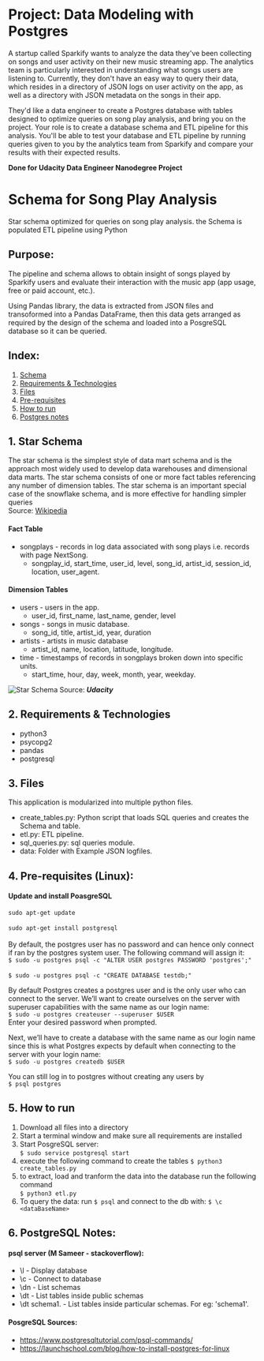 # **Project: Data Modeling with Postgres**
A startup called Sparkify wants to analyze the data they've been collecting on songs and user activity on their new music streaming app. The analytics team is particularly interested in understanding what songs users are listening to. Currently, they don't have an easy way to query their data, which resides in a directory of JSON logs on user activity on the app, as well as a directory with JSON metadata on the songs in their app.

They'd like a data engineer to create a Postgres database with tables designed to optimize queries on song play analysis, and bring you on the project. Your role is to create a database schema and ETL pipeline for this analysis. You'll be able to test your database and ETL pipeline by running queries given to you by the analytics team from Sparkify and compare your results with their expected results.

**Done for Udacity Data Engineer Nanodegree Project**


# Schema for Song Play Analysis
Star schema optimized for queries on song play analysis. the Schema is populated ETL pipeline using Python

## Purpose:
The pipeline and schema allows to obtain insight of songs played by Sparkify users and evaluate their interaction with the music app (app usage, free or paid account, etc.).
 
Using Pandas library, the data is extracted from JSON files and transoformed into a Pandas DataFrame, then this data gets arranged as required by the design of the schema and loaded into a PosgreSQL database so it can be queried.

## Index:
1. [Schema](#1-star-Schema)
2. [Requirements & Technologies](#2-Requirements-&-Technologies)
3. [Files](#3-files)
4. [Pre-requisites](#4-pre-requisites)
5. [How to run](#5-how-to-run)
6. [Postgres notes](#6-postgresql-notes)


## 1. Star Schema
The star schema is the simplest style of data mart schema and is the approach most widely used to develop data warehouses and dimensional data marts. The star schema consists of one or more fact tables referencing any number of dimension tables. The star schema is an important special case of the snowflake schema, and is more effective for handling simpler queries <br>
Source: [Wikipedia](https://en.wikipedia.org/wiki/Star_schema)

#### **Fact Table**
- songplays - records in log data associated with song plays i.e. records with page NextSong.
  - songplay_id, start_time, user_id, level, song_id, artist_id, session_id, location, user_agent.

#### **Dimension Tables**
- users - users in the app.
  - user_id, first_name, last_name, gender, level
- songs - songs in music database.
  - song_id, title, artist_id, year, duration
- artists - artists in music database
  - artist_id, name, location, latitude, longitude.
- time - timestamps of records in songplays broken down into specific units.
  - start_time, hour, day, week, month, year, weekday.

![Star Schema](https://udacity-reviews-uploads.s3.us-west-2.amazonaws.com/_attachments/339318/1586016120/Song_ERD.png "Star Schema")
Source: ***Udacity***

## 2. Requirements & Technologies
- python3
- psycopg2
- pandas
- postgresql

## 3. Files
This application is modularized into multiple python files.
- create_tables.py: Python script that loads SQL queries and creates the Schema and table.
- etl.py: ETL pipeline.
- sql_queries.py: sql queries module.
- data: Folder with Example JSON logfiles.

## 4. Pre-requisites (Linux):
#### Update and install PoasgreSQL
 `sudo apt-get update` <br><br>
`sudo apt-get install postgresql`<br><br>
By default, the postgres user has no password and can hence only connect if ran by the postgres system user. The following command will assign it:<br>
`$ sudo -u postgres psql -c "ALTER USER postgres PASSWORD 'postgres';"`<br><br>
`$ sudo -u postgres psql -c "CREATE DATABASE testdb;"`

By default Postgres creates a postgres user and is the only user who can connect to the server. We’ll want to create ourselves on the server with superuser capabilities with the same name as our login name:<br>
`$ sudo -u postgres createuser --superuser $USER` <br>
Enter your desired password when prompted.

Next, we’ll have to create a database with the same name as our login name since this is what Postgres expects by default when connecting to the server with your login name:<br>
`$ sudo -u postgres createdb $USER`

You can still log in to postgres without creating any users by <br> 
`$ psql postgres`

## 5. How to run

1. Download all files into a directory
2. Start a terminal window and make sure all requirements are installed
3. Start PosgreSQL server: <br> 
`$ sudo service postgresql start`
4. execute the following command to create the tables `$ python3 create_tables.py`
5. to extract, load and tranform the data into the database run the following command <br>
`$ python3 etl.py`
6. To query the data: run `$ psql` and connect to the db with: `$ \c <dataBaseName>`

## 6. PostgreSQL Notes:

#### **psql server (M Sameer - stackoverflow):**
- \l - Display database
- \c - Connect to database
- \dn - List schemas
- \dt - List tables inside public schemas
- \dt schema1. - List tables inside particular schemas. For eg: 'schema1'.

#### **PosgreSQL Sources:**
- https://www.postgresqltutorial.com/psql-commands/
- https://launchschool.com/blog/how-to-install-postgres-for-linux

